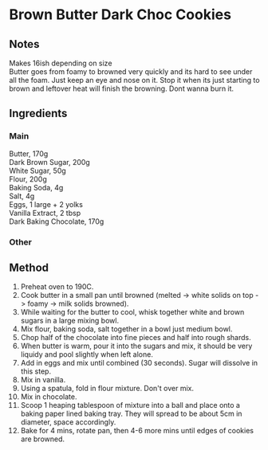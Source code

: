 # Brown Butter Dark Choc Cookies

## Notes
Makes 16ish depending on size  
Butter goes from foamy to browned very quickly and its hard to see under all the foam. Just keep an eye and nose on it. Stop it when its just starting to brown and leftover heat will finish the browning. Dont wanna burn it.  

## Ingredients
### Main
Butter,  170g  
Dark Brown Sugar,  200g  
White Sugar,  50g  
Flour,  200g  
Baking Soda,  4g  
Salt,  4g  
Eggs, 1 large + 2 yolks  
Vanilla Extract, 2 tbsp  
Dark Baking Chocolate,  170g  

### Other

## Method
1. Preheat oven to 190C.  
2. Cook butter in a small pan until browned (melted -> white solids on top -> foamy -> milk solids browned).  
3. While waiting for the butter to cool, whisk together white and brown sugars in a large mixing bowl.  
4. Mix flour, baking soda, salt together in a bowl just medium bowl.  
5. Chop half of the chocolate into fine pieces and half into rough shards.  
6. When butter is warm, pour it into the sugars and mix, it should be very liquidy and pool slightly when left alone.  
7. Add in eggs and mix until combined (30 seconds). Sugar will dissolve in this step.  
8. Mix in vanilla.  
9. Using a spatula, fold in flour mixture.  Don't over mix.  
10. Mix in chocolate.  
11. Scoop 1 heaping tablespoon of mixture into a ball and place onto a baking paper lined baking tray. They will spread to be about 5cm in diameter, space accordingly.  
12. Bake for 4 mins, rotate pan, then 4-6 more mins until edges of cookies are browned.  
